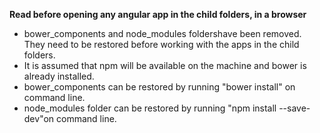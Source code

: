 **Read before opening any angular app in the child folders, in a browser**
- bower_components and node\_modules foldershave been removed. They need to be restored before working with the apps in the child folders.
- It is assumed that npm will be available on the machine and bower is already installed.
- bower_components can be restored by running "bower install" on command line.
- node_modules folder can be restored by running "npm install --save-dev"on command line.